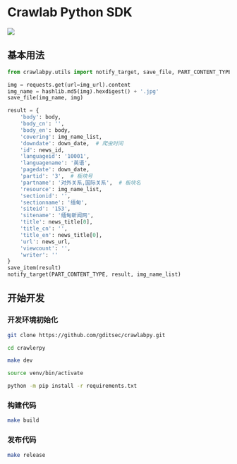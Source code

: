 # Crawlab Python SDK

<img src="https://img.shields.io/badge/Python-3.8.10-blue">

## 基本用法
```python
from crawlabpy.utils import notify_target, save_file, PART_CONTENT_TYPE

img = requests.get(url=img_url).content
img_name = hashlib.md5(img).hexdigest() + '.jpg'
save_file(img_name, img)

result = {
    'body': body,
    'body_cn': '',
    'body_en': body,
    'covering': img_name_list,
    'downdate': down_date,  # 爬虫时间
    'id': news_id,
    'languageid': '10001',
    'languagename': '英语',
    'pagedate': down_date,
    'partid': '3',  # 板块号
    'partname': '对外关系,国际关系',  # 板块名
    'resource': img_name_list,
    'sectionid': '',
    'sectionname': '缅甸',
    'siteid': '153',
    'sitename': '缅甸新闻网',
    'title': news_title[0],
    'title_cn': '',
    'title_en': news_title[0],
    'url': news_url,
    'viewcount': '',
    'writer': ''
}
save_item(result)
notify_target(PART_CONTENT_TYPE, result, img_name_list)
```

## 开始开发

### 开发环境初始化

```bash
git clone https://github.com/gditsec/crawlabpy.git

cd crawlerpy

make dev

source venv/bin/activate

python -m pip install -r requirements.txt
```

### 构建代码

```bash
make build
```

### 发布代码

```bash
make release
```